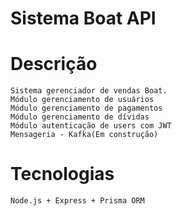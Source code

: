 # Sistema Boat API

# Descrição

    Sistema gerenciador de vendas Boat.
    Módulo gerenciamento de usuários
    Módulo gerenciamento de pagamentos
    Módulo gerenciamento de dívidas
    Módulo autenticação de users com JWT
    Mensageria - Kafka(Em construção)

# Tecnologias

    Node.js + Express + Prisma ORM

